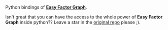 Python bindings of [**Easy Factor Graph**](https://github.com/andreacasalino/Easy-Factor-Graph).

Isn't great that you can have the access to the whole power of **Easy Factor Graph** inside python?? Leave a star in the [original repo]((https://github.com/andreacasalino/Easy-Factor-Graph)) please ;).

